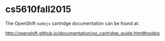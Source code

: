 # cs5610fall2015

The OpenShift `nodejs` cartridge documentation can be found at:

http://openshift.github.io/documentation/oo_cartridge_guide.html#nodejs
